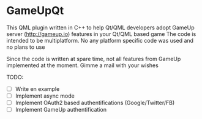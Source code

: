 # GameUpQt

This QML plugin written in C++ to help Qt/QML developers adopt GameUp server (http://gameup.io) features in your Qt/QML based game
The code is intended to be multiplatform. No any platform specific code was used and no plans to use

Since the code is written at spare time, not all features from GameUp implemented at the moment. Gimme a mail with your wishes

TODO:
- [ ] Write en example
- [ ] Implement async mode
- [ ] Implement OAuth2 based authentifications (Google/Twitter/FB)
- [ ] Implement GameUp authentification
